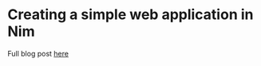 Creating a simple web application in Nim
============

Full blog post [here](http://www.eoleary.me/Blog/Creating-a-simple-web-application-in-Nim)

